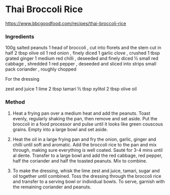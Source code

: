 # Thai Broccoli Rice

https://www.bbcgoodfood.com/recipes/thai-broccoli-rice

### Ingredients

100g salted peanuts
1 head of broccoli , cut into florets and the stem cut in half
2 tbsp olive oil
1 red onion , finely diced
1 garlic clove , crushed
1 tbsp grated ginger
1 medium red chilli , deseeded and finely diced
½ small red cabbage , shredded
1 red pepper , deseeded and sliced into strips
small pack coriander , roughly chopped

For the dressing

zest and juice 1 lime
2 tbsp tamari
½ tbsp xylitol
2 tbsp olive oil

### Method

1. Heat a frying pan over a medium heat and add the peanuts. Toast evenly, regularly shaking the pan, then remove and set aside. Put the broccoli in a food processor and pulse until it looks like green couscous grains. Empty into a large bowl and set aside.

2. Heat the oil in a large frying pan and fry the onion, garlic, ginger and chilli until soft and aromatic. Add the broccoli rice to the pan and mix through, making sure everything is well coated. Sauté for 3-4 mins until al dente. Transfer to a large bowl and add the red cabbage, red pepper, half the coriander and half the toasted peanuts. Mix to combine.

3. To make the dressing, whisk the lime zest and juice, tamari, sugar and oil together until combined. Toss the dressing through the broccoli rice and transfer to a serving bowl or individual bowls. To serve, garnish with the remaining coriander and peanuts.

